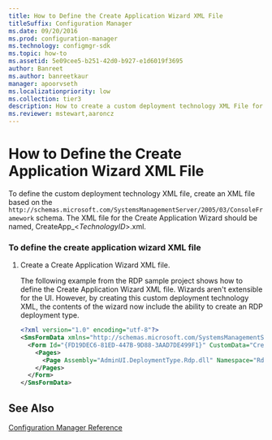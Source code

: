 ```yaml
---
title: How to Define the Create Application Wizard XML File
titleSuffix: Configuration Manager
ms.date: 09/20/2016
ms.prod: configuration-manager
ms.technology: configmgr-sdk
ms.topic: how-to
ms.assetid: 5e09cee5-b251-42d0-b927-e1d6019f3695
author: Banreet
ms.author: banreetkaur
manager: apoorvseth
ms.localizationpriority: low
ms.collection: tier3
description: How to create a custom deployment technology XML File for the Create Application Wizard/.
ms.reviewer: mstewart,aaroncz 
---
```

# How to Define the Create Application Wizard XML File
To define the custom deployment technology XML file, create an XML file based on the `http://schemas.microsoft.com/SystemsManagementServer/2005/03/ConsoleFramework` schema. The XML file for the Create Application Wizard should be named, CreateApp_\<*TechnologyID*>.xml.  

### To define the create application wizard XML file  

1.  Create a Create Application Wizard XML file.  

     The following example from the RDP sample project shows how to define the Create Application Wizard XML file. Wizards aren't extensible for the UI.  However, by creating this custom deployment technology XML, the contents of the wizard now include the ability to create an RDP deployment type.  

    ```xml
    <?xml version="1.0" encoding="utf-8"?>  
    <SmsFormData xmlns="http://schemas.microsoft.com/SystemsManagementServer/2005/03/ConsoleFramework" FormatVersion="1">  
      <Form Id="{FD19DEC6-81ED-447B-9D88-3AAD7DE499F1}" CustomData="CreateApp" FormType="PropertySheet" ForceRefresh="true">  
        <Pages>  
          <Page Assembly="AdminUI.DeploymentType.Rdp.dll" Namespace="RdpTechnology.AdminConsole" VendorId="Partner Company Name" Id="{6802BC91-30EF-49A5-80F6-D4902CD5181C}" Type="RdpDeploymentTechnologyPageControl" />  
        </Pages>  
      </Form>  
    </SmsFormData>  
    ```  

## See Also  
 [Configuration Manager Reference](../../develop/reference/configuration-manager-reference.md)
